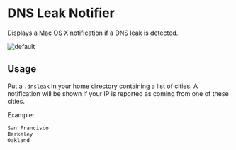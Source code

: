# DNS Leak Notifier

Displays a Mac OS X notification if a DNS leak is detected.

![default](https://cloud.githubusercontent.com/assets/318214/24335683/4a589446-1237-11e7-8a4f-6fb2802c3b97.png)

## Usage

Put a `.dnsleak` in your home directory containing a list of cities. A notification will be shown if your IP is reported as coming from one of these cities.

Example:

```
San Francisco
Berkeley
Oakland
```
